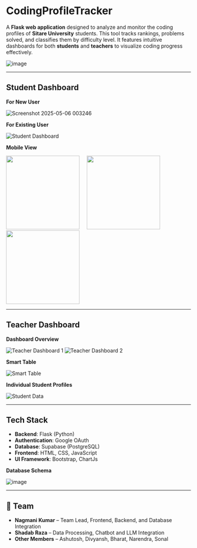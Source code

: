 # CodingProfileTracker

A **Flask web application** designed to analyze and monitor the coding profiles of **Sitare University** students. This tool tracks rankings, problems solved, and classifies them by difficulty level. It features intuitive dashboards for both **students** and **teachers** to visualize coding progress effectively.

![image](https://github.com/user-attachments/assets/109caca3-4f23-44a3-820a-f16b238635cb)

---

## Student Dashboard

**For New User**

![Screenshot 2025-05-06 003246](https://github.com/user-attachments/assets/dd529060-a9bf-4046-88ad-257cf3ec5be6)

**For Existing User**

![Student Dashboard](https://github.com/user-attachments/assets/181471c9-22fc-4e25-b0f7-c003c207517a)

**Mobile View**  
<p align="left">
  <img src="https://github.com/user-attachments/assets/f9d1cd57-59d8-4d7e-b00c-2a86ece4831f" width="200"/>
  &nbsp;&nbsp;&nbsp;
  <img src="https://github.com/user-attachments/assets/1438e7fa-440f-4cad-a3f7-b1e96aa568c5" width="200"/>
  &nbsp;&nbsp;&nbsp;
  <img src="https://github.com/user-attachments/assets/ec2ce21c-dc3c-4a6d-95b6-8ab2e010e700" width="200"/>
</p>

---

## Teacher Dashboard

**Dashboard Overview**

![Teacher Dashboard 1](https://github.com/user-attachments/assets/3da253c9-3b23-4854-871d-8f8422769fb4)
![Teacher Dashboard 2](https://github.com/user-attachments/assets/c2eff8c6-a046-4a99-bfbc-5827ec7046b0)

**Smart Table**

![Smart Table](https://github.com/user-attachments/assets/6b34c649-295e-4985-8083-d602b1be677e)

**Individual Student Profiles**

![Student Data](https://github.com/user-attachments/assets/16d0853a-6cb0-4898-a196-aa6ca6ba2797)

---

## Tech Stack

* **Backend**: Flask (Python)
* **Authentication**: Google OAuth
* **Database**: Supabase (PostgreSQL)
* **Frontend**: HTML, CSS, JavaScript
* **UI Framework**: Bootstrap, ChartJs

**Database Schema**

![image](https://github.com/user-attachments/assets/ecf1e12e-7065-4420-bf73-26daa4d818af)

---

## 👥 Team

* **Nagmani Kumar** – Team Lead, Frontend, Backend, and Database Integration
* **Shadab Raza** – Data Processing, Chatbot and LLM Integration
* **Other Members** – Ashutosh, Divyansh, Bharat, Narendra, Sonal
